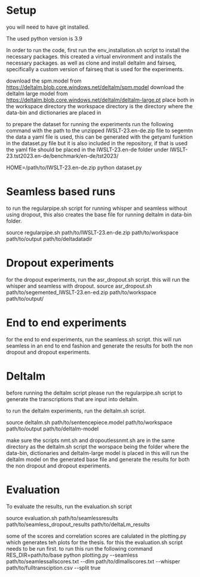 # Setup

you will need to have git installed.

The used python version is 3.9

In order to run the code, first run the env_installation.sh script to install the necessary packages. this created a virtual environment and installs the necessary packages. as well as clone and install deltalm and fairseq, specifically a custom version of fairseq that is used for the experiments.

download the spm.model from <https://deltalm.blob.core.windows.net/deltalm/spm.model>
download the deltalm large model from <https://deltalm.blob.core.windows.net/deltalm/deltalm-large.pt>
place both in the workspace directory
the workspace directory is the directory where the data-bin and dictionaries are placed in

to prepare the dataset for running the experiments run the following command with the path to the unzipped IWSLT-23.en-de.zip file
to segemtn the data a yaml file is used, this can be generated with the getyaml funktion in the dataset.py file but it is also included in the repository, if that is used the yaml file should be placed in the IWSLT-23.en-de folder under IWSLT-23.tst2023.en-de/benchmark/en-de/tst2023/

HOME=/path/to/IWSLT-23.en-de.zip python dataset.py

# Seamless based runs

to run the regularpipe.sh script for running whisper and seamless without using dropout, this also creates the base file for running deltalm in data-bin folder.

source regularpipe.sh path/to/IWSLT-23.en-de.zip path/to/workspace path/to/output path/to/deltadatadir

# Dropout experiments

for the dropout experiments, run the asr_dropout.sh script. this will run the whisper and seamless with dropout.
source asr_dropout.sh path/to/segemented_IWSLT-23.en-ed.zip path/to/workspace path/to/output/

# End to end experiments

for the end to end experiments, run the seamless.sh script. this will run seamless in an end to end fashion and generate the results for both the non dropout and dropout experiments.

# Deltalm

before running the deltalm script please run the regularpipe.sh script to generate the transcriptions that are input into deltalm.

to run the deltalm experiments, run the deltalm.sh script.

source deltalm.sh path/to/sentencepiece.model path/to/workspace path/to/output path/to/deltalm-model

make sure the scripts nmt.sh and dropoutlessnmt.sh are in the same directory as the deltalm.sh script
the worspace being the folder where the data-bin, dictionaries and deltalm-large model is placed in
this will run the deltalm model on the generated base file and generate the results for both the non dropout and dropout experiments.

# Evaluation

To evaluate the results, run the evaluation.sh script

source evaluation.sh path/to/seamlessresults path/to/seamless_dropout_results path/to/deltaLm_results

some of the scores and correlation scores are calulated in the plotting.py which generates teh plots for the thesis. for this the evaluation.sh script needs to be run first.
to run this run the following command
RES_DIR=path/to/base python plotting.py --seamless path/to/seamlessallscores.txt --dlm path/to/dlmallscores.txt --whisper path/to/fulltransciption.csv --split true
